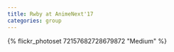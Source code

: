 ```yaml
---
title: Rwby at AnimeNext'17
categories: group
---
```


{% flickr_photoset 72157682728679872 "Medium" %}